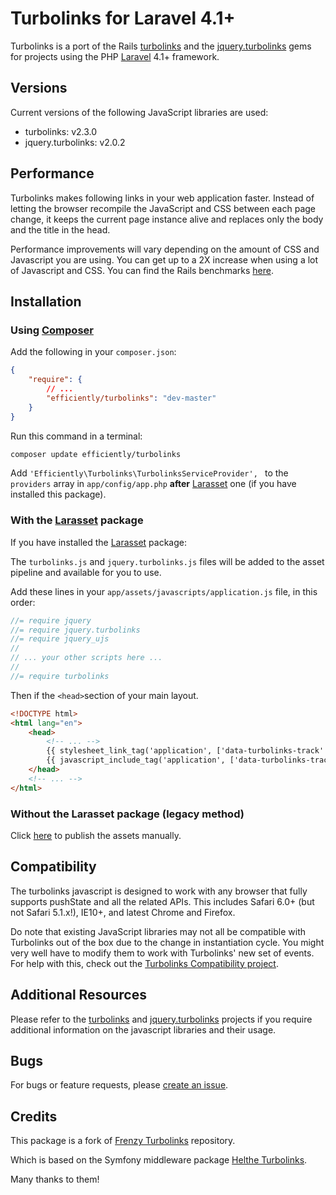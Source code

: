 Turbolinks for Laravel 4.1+
===========================

Turbolinks is a port of the Rails [turbolinks](https://github.com/rails/turbolinks)
and the [jquery.turbolinks](https://github.com/kossnocorp/jquery.turbolinks) gems
for projects using the PHP [Laravel](http://laravel.com) 4.1+ framework.

## Versions

Current versions of the following JavaScript libraries are used:

 * turbolinks: v2.3.0
 * jquery.turbolinks: v2.0.2

## Performance

Turbolinks makes following links in your web application faster. Instead of letting
the browser recompile the JavaScript and CSS between each page change, it keeps
the current page instance alive and replaces only the body and the title in the head.

Performance improvements will vary depending on the amount of CSS and Javascript
you are using. You can get up to a 2X increase when using a lot of Javascript and
CSS. You can find the Rails benchmarks [here](https://stevelabnik/turbolinks_test).

## Installation

### Using [Composer](https://getcomposer.org)

Add the following in your `composer.json`:

```json
{
    "require": {
        // ...
        "efficiently/turbolinks": "dev-master"
    }
}
```

Run this command in a terminal:
```bash
composer update efficiently/turbolinks
```

Add `'Efficiently\Turbolinks\TurbolinksServiceProvider', ` to the `providers` array in `app/config/app.php`
**after** [Larasset](https://github.com/efficiently/larasset) one (if you have installed this package).

### With the [Larasset](https://github.com/efficiently/larasset) package

If you have installed the [Larasset](https://github.com/efficiently/larasset) package:

The `turbolinks.js` and `jquery.turbolinks.js` files will be added to the asset pipeline and available for you to use.

Add these lines in your `app/assets/javascripts/application.js` file, in this order:

```js
//= require jquery
//= require jquery.turbolinks
//= require jquery_ujs
//
// ... your other scripts here ...
//
//= require turbolinks
```

Then if the `<head>`section of your main layout.

```html
<!DOCTYPE html>
<html lang="en">
    <head>
        <!-- ... -->
        {{ stylesheet_link_tag('application', ['data-turbolinks-track' => true]) }}
        {{ javascript_include_tag('application', ['data-turbolinks-track' => true]) }}
    </head>
    <!-- ... -->
</html>
```

### Without the Larasset package (legacy method)

Click [here](README_LEGACY.md) to publish the assets manually.

## Compatibility

The turbolinks javascript is designed to work with any browser that fully supports
pushState and all the related APIs. This includes Safari 6.0+ (but not Safari 5.1.x!),
IE10+, and latest Chrome and Firefox.

Do note that existing JavaScript libraries may not all be compatible with
Turbolinks out of the box due to the change in instantiation cycle. You might
very well have to modify them to work with Turbolinks' new set of events. For
help with this, check out the [Turbolinks Compatibility project](http://reed.github.io/turbolinks-compatibility).

## Additional Resources

Please refer to the [turbolinks](https://github.com/rails/turbolinks) and
[jquery.turbolinks](https://github.com/kossnocorp/jquery.turbolinks) projects
if you require additional information on the javascript libraries and their usage.

## Bugs

For bugs or feature requests, please [create an issue](https://github.com/efficiently/turbolinks/issues/new).

## Credits

This package is a fork of [Frenzy Turbolinks](https://github.com/frenzyapp/turbolinks) repository.

Which is based on the Symfony middleware package [Helthe Turbolinks](https://github.com/helthe/Turbolinks).

Many thanks to them!
